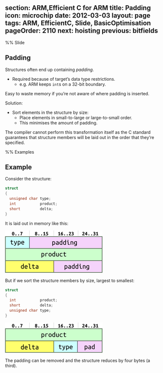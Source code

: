 section: ARM,Efficient C for ARM
title: Padding
icon: microchip
date: 2012-03-03
layout: page
tags: ARM, EfficientC, Slide, BasicOptimisation
pageOrder: 2110
next: hoisting
previous: bitfields
----

%% Slide

## Padding

Structures often end up containing *padding*.

* Required because of target’s data type restrictions.
  * e.g. ARM keeps `int`s on a 32-bit boundary.

Easy to waste memory if you’re not aware of where padding is inserted.

Solution:

* Sort elements in the structure by size:
  * Place elements in small-to-large or large-to-small order.
  * This minimises the amount of padding.

The compiler cannot perform this transformation itself as the C standard guarantees that structure members will be laid out in the order that they’re specified.

%% Examples

## Example

Consider the structure:

``` c
struct
{
  unsigned char type;
  int           product;
  short         delta;
}
```

It is laid out in memory like this:

<img alt="Structure layout in memory - before." src="img/dia/padding1.png" srcset="img/dia/padding1@2x.png 2x, img/dia/padding1@3x.png 3x">

But if we sort the structure members by size, largest to smallest:

``` c
struct
{
  int           product;
  short         delta;
  unsigned char type;
}
```

<img alt="Structure layout in memory - after." src="img/dia/padding2.png" srcset="img/dia/padding2@2x.png 2x, img/dia/padding2@3x.png 3x">

The padding can be removed and the structure reduces by four bytes (a third).
